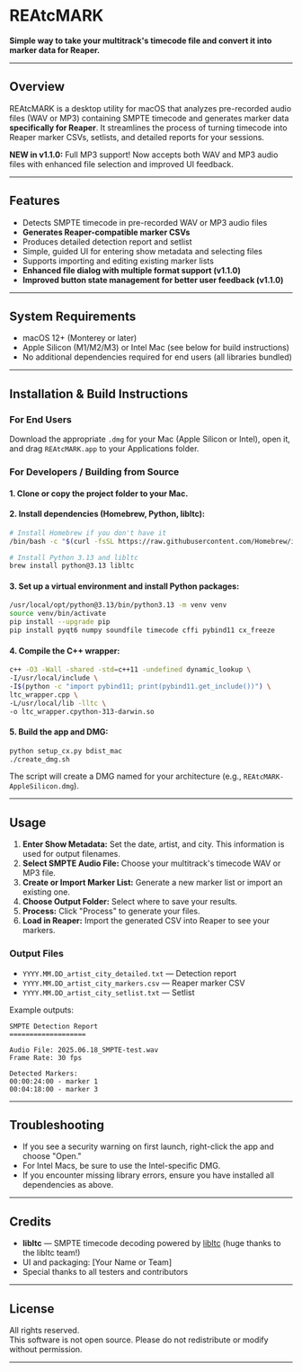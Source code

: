 # REAtcMARK

**Simple way to take your multitrack's timecode file and convert it into marker data for Reaper.**

---

## Overview

REAtcMARK is a desktop utility for macOS that analyzes pre-recorded audio files (WAV or MP3) containing SMPTE timecode and generates marker data **specifically for Reaper**. It streamlines the process of turning timecode into Reaper marker CSVs, setlists, and detailed reports for your sessions.

**NEW in v1.1.0:** Full MP3 support! Now accepts both WAV and MP3 audio files with enhanced file selection and improved UI feedback.

---

## Features

- Detects SMPTE timecode in pre-recorded WAV or MP3 audio files
- **Generates Reaper-compatible marker CSVs**
- Produces detailed detection report and setlist
- Simple, guided UI for entering show metadata and selecting files
- Supports importing and editing existing marker lists
- **Enhanced file dialog with multiple format support (v1.1.0)**
- **Improved button state management for better user feedback (v1.1.0)**


---

## System Requirements

- macOS 12+ (Monterey or later)
- Apple Silicon (M1/M2/M3) or Intel Mac (see below for build instructions)
- No additional dependencies required for end users (all libraries bundled)

---

## Installation & Build Instructions

### For End Users

Download the appropriate `.dmg` for your Mac (Apple Silicon or Intel), open it, and drag `REAtcMARK.app` to your Applications folder.

### For Developers / Building from Source

#### 1. Clone or copy the project folder to your Mac.

#### 2. Install dependencies (Homebrew, Python, libltc):

```sh
# Install Homebrew if you don't have it
/bin/bash -c "$(curl -fsSL https://raw.githubusercontent.com/Homebrew/install/HEAD/install.sh)"

# Install Python 3.13 and libltc
brew install python@3.13 libltc
```

#### 3. Set up a virtual environment and install Python packages:

```sh
/usr/local/opt/python@3.13/bin/python3.13 -m venv venv
source venv/bin/activate
pip install --upgrade pip
pip install pyqt6 numpy soundfile timecode cffi pybind11 cx_freeze
```

#### 4. Compile the C++ wrapper:

```sh
c++ -O3 -Wall -shared -std=c++11 -undefined dynamic_lookup \
-I/usr/local/include \
-I$(python -c "import pybind11; print(pybind11.get_include())") \
ltc_wrapper.cpp \
-L/usr/local/lib -lltc \
-o ltc_wrapper.cpython-313-darwin.so
```

#### 5. Build the app and DMG:

```sh
python setup_cx.py bdist_mac
./create_dmg.sh
```

The script will create a DMG named for your architecture (e.g., `REAtcMARK-AppleSilicon.dmg`).

---

## Usage

1. **Enter Show Metadata:** Set the date, artist, and city. This information is used for output filenames.
2. **Select SMPTE Audio File:** Choose your multitrack's timecode WAV or MP3 file.
3. **Create or Import Marker List:** Generate a new marker list or import an existing one.
4. **Choose Output Folder:** Select where to save your results.
5. **Process:** Click "Process" to generate your files.
6. **Load in Reaper:** Import the generated CSV into Reaper to see your markers.

### Output Files

- `YYYY.MM.DD_artist_city_detailed.txt` — Detection report
- `YYYY.MM.DD_artist_city_markers.csv` — Reaper marker CSV
- `YYYY.MM.DD_artist_city_setlist.txt` — Setlist

Example outputs:
```
SMPTE Detection Report
===================

Audio File: 2025.06.18_SMPTE-test.wav
Frame Rate: 30 fps

Detected Markers:
00:00:24:00 - marker 1
00:04:18:00 - marker 3
```

---

## Troubleshooting

- If you see a security warning on first launch, right-click the app and choose "Open."
- For Intel Macs, be sure to use the Intel-specific DMG.
- If you encounter missing library errors, ensure you have installed all dependencies as above.

---

## Credits

- **libltc** — SMPTE timecode decoding powered by [libltc](https://github.com/x42/libltc) (huge thanks to the libltc team!)
- UI and packaging: [Your Name or Team]
- Special thanks to all testers and contributors

---

## License

All rights reserved.  
This software is not open source. Please do not redistribute or modify without permission.

---

